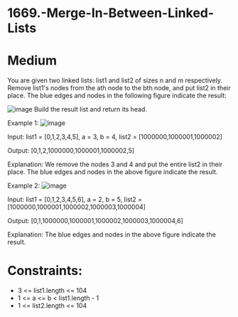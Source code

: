 # 1669.-Merge-In-Between-Linked-Lists

# Medium 
You are given two linked lists: list1 and list2 of sizes n and m respectively.
Remove list1's nodes from the ath node to the bth node, and put list2 in their place.
The blue edges and nodes in the following figure indicate the result:

![image](https://user-images.githubusercontent.com/98229024/196421291-479af2cc-48b9-4d4d-bfeb-07f27c972026.png)
Build the result list and return its head.

Example 1:
![image](https://user-images.githubusercontent.com/98229024/196421442-640b62be-45c0-4f67-8549-2fcfee39e404.png)

Input: list1 = [0,1,2,3,4,5], a = 3, b = 4, list2 = [1000000,1000001,1000002]

Output: [0,1,2,1000000,1000001,1000002,5]

Explanation: We remove the nodes 3 and 4 and put the entire list2 in their place. The blue edges and nodes in the above figure indicate the result.


Example 2:
![image](https://user-images.githubusercontent.com/98229024/196421562-51e164ac-c25a-41d8-bffa-4aaed62f036b.png)

Input: list1 = [0,1,2,3,4,5,6], a = 2, b = 5, list2 = [1000000,1000001,1000002,1000003,1000004]

Output: [0,1,1000000,1000001,1000002,1000003,1000004,6]

Explanation: The blue edges and nodes in the above figure indicate the result.

# Constraints:
* 3 <= list1.length <= 104
* 1 <= a <= b < list1.length - 1
* 1 <= list2.length <= 104

